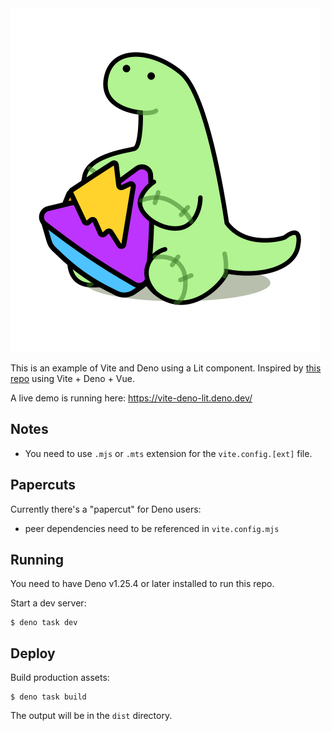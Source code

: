 <img src="./public/vite-deno.svg" title="Vite + Deno"/>

This is an example of Vite and Deno using a Lit component. Inspired by [this repo](https://github.com/bartlomieju/vite-deno-example) using Vite + Deno + Vue.

A live demo is running here: https://vite-deno-lit.deno.dev/

## Notes

- You need to use `.mjs` or `.mts` extension for the `vite.config.[ext]` file.

## Papercuts

Currently there's a "papercut" for Deno users:

- peer dependencies need to be referenced in `vite.config.mjs`

## Running

You need to have Deno v1.25.4 or later installed to run this repo.

Start a dev server:

```
$ deno task dev
```

## Deploy

Build production assets:

```
$ deno task build
```

The output will be in the `dist` directory.

